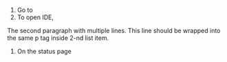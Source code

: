1.  Go to 
1.  To open IDE,

 The second paragraph with multiple lines.
This line should be wrapped into the same p tag inside 2-nd list item.
1.  On the status page
